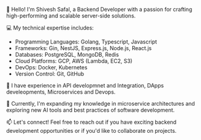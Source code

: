 👋 Hello! I'm Shivesh Safal, a Backend Developer with a passion for crafting high-performing and scalable server-side solutions.

💻 My technical expertise includes:
- Programming Languages: Golang, Typescript, Javascript 
- Frameworks: Gin, NestJS, Express.js, Node.js, React.js
- Databases: PostgreSQL, MongoDB, Redis
- Cloud Platforms: GCP, AWS (Lambda, EC2, S3)
- DevOps: Docker, Kubernetes
- Version Control: Git, GitHub

🚀 I have experience in API developmnet and Integration, DApps develeopments, Microservices and Devops.

🌱 Currently, I'm expanding my knowledge in microservice architectures and exploring new AI tools and best practices of software development.

📫 Let's connect! Feel free to reach out if you have exciting backend development opportunities or if you'd like to collaborate on projects.
